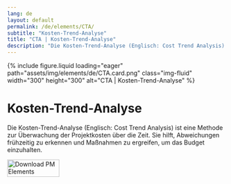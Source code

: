 ```yaml
---
lang: de
layout: default
permalink: /de/elements/CTA/
subtitle: "Kosten-Trend-Analyse"
title: "CTA | Kosten-Trend-Analyse"
description: "Die Kosten-Trend-Analyse (Englisch: Cost Trend Analysis) ist eine Methode zur Überwachung der Projektkosten über die Zeit. Sie hilft, Abweichungen frühzeitig zu erkennen und Maßnahmen zu ergreifen, um das Budget einzuhalten."
---
```


{% include figure.liquid loading="eager" path="assets/img/elements/de/CTA.card.png" class="img-fluid" width="300" height="300" alt="CTA | Kosten-Trend-Analyse" %}

# Kosten-Trend-Analyse

Die Kosten-Trend-Analyse (Englisch: Cost Trend Analysis) ist eine Methode zur Überwachung der Projektkosten über die Zeit. Sie hilft, Abweichungen frühzeitig zu erkennen und Maßnahmen zu ergreifen, um das Budget einzuhalten.

<a href="https://apps.apple.com/app/apple-store/id6738084498?pt=127441684&ct=website&mt=8">
  <img src="{{ "assets/img/en/appstore.png" | relative_url }}" width="120" height="40" alt="Download PM Elements">
</a>
